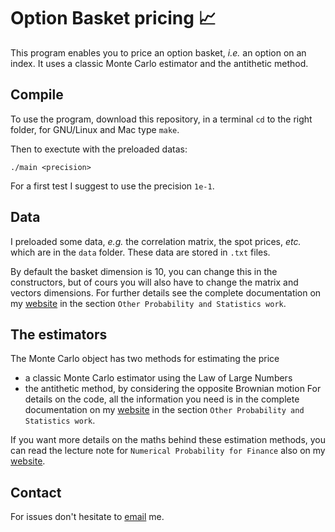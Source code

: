 # Option Basket pricing  :chart_with_upwards_trend:

This program enables you to price an option basket, *i.e.* an option on an index. It uses a 
classic Monte Carlo estimator and the antithetic method.

## Compile

To use the program, download this repository, in a terminal `cd` to the right folder, for GNU/Linux and Mac type `make`.

Then to exectute with the preloaded datas:
```
./main <precision>
```

For a first test I suggest to use the precision `1e-1`.

## Data

I preloaded some data, *e.g.* the correlation matrix, the spot prices, *etc.* which are in the `data` folder. These data are stored in
`.txt` files.

By default the basket dimension is 10, you can change this in the constructors, but of cours you will also have to change the 
matrix and vectors dimensions. For further details see the complete documentation on my [website](http://www.antoine-falck.fr) in the section
`Other Probability and Statistics work`.

## The estimators

The Monte Carlo object has two methods for estimating the price
- a classic Monte Carlo estimator using the Law of Large Numbers
- the antithetic method, by considering the opposite Brownian motion
For details on the code, all the information you need is in the complete documentation on my [website](http://www.antoine-falck.fr)
in the section `Other Probability and Statistics work`.

If you want more details on the maths behind these estimation methods, you can read the lecture note for `Numerical Probability
for Finance` also on my [website](http://www.antoine-falck.fr).

## Contact

For issues don't hesitate to [email](mailto:antoine.falck@gmail.com) me.

